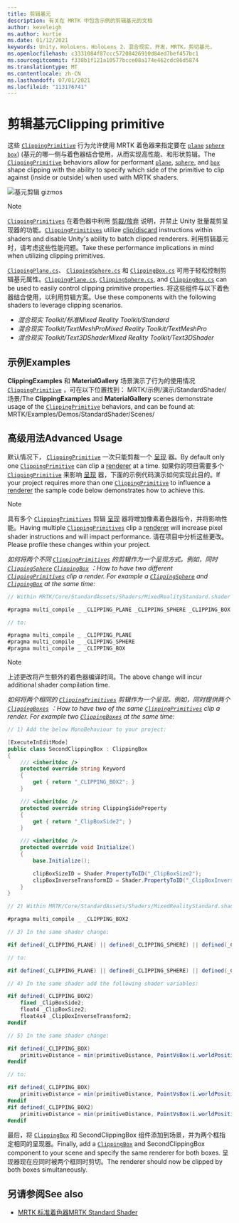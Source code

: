 ```yaml
---
title: 剪辑基元
description: 有关在 MRTK 中包含示例的剪辑基元的文档
author: keveleigh
ms.author: kurtie
ms.date: 01/12/2021
keywords: Unity，HoloLens，HoloLens 2，混合现实，开发，MRTK，剪切基元，
ms.openlocfilehash: c3331084f87ccc57208426910d84ed7bef457bc1
ms.sourcegitcommit: f338b1f121a10577bcce08a174e462cdc86d5874
ms.translationtype: MT
ms.contentlocale: zh-CN
ms.lasthandoff: 07/01/2021
ms.locfileid: "113176741"
---
```

# <a name="clipping-primitive"></a><span data-ttu-id="e80f8-104">剪辑基元</span><span class="sxs-lookup"><span data-stu-id="e80f8-104">Clipping primitive</span></span>

<span data-ttu-id="e80f8-105">这些 [`ClippingPrimitive`](xref:Microsoft.MixedReality.Toolkit.Utilities.ClippingPrimitive) 行为允许使用 MRTK 着色器来指定要在 [`plane`](xref:Microsoft.MixedReality.Toolkit.Utilities.ClippingPlane) [`sphere`](xref:Microsoft.MixedReality.Toolkit.Utilities.ClippingSphere) [`box`](xref:Microsoft.MixedReality.Toolkit.Utilities.ClippingBox))  (基元的哪一侧与着色器结合使用，从而实现高性能、和形状剪辑。</span><span class="sxs-lookup"><span data-stu-id="e80f8-105">The [`ClippingPrimitive`](xref:Microsoft.MixedReality.Toolkit.Utilities.ClippingPrimitive) behaviors allow for performant [`plane`](xref:Microsoft.MixedReality.Toolkit.Utilities.ClippingPlane), [`sphere`](xref:Microsoft.MixedReality.Toolkit.Utilities.ClippingSphere), and [`box`](xref:Microsoft.MixedReality.Toolkit.Utilities.ClippingBox) shape clipping with the ability to specify which side of the primitive to clip against (inside or outside) when used with MRTK shaders.</span></span>

![基元剪辑 gizmos](../images/mrtk-standard-shader/MRTK_PrimitiveClippingGizmos.gif)

> [!NOTE]
> <span data-ttu-id="e80f8-107">[`ClippingPrimitives`](xref:Microsoft.MixedReality.Toolkit.Utilities.ClippingPrimitive) 在着色器中利用 [剪裁/放弃](https://developer.download.nvidia.com/cg/clip.html) 说明，并禁止 Unity 批量裁剪呈现器的功能。</span><span class="sxs-lookup"><span data-stu-id="e80f8-107">[`ClippingPrimitives`](xref:Microsoft.MixedReality.Toolkit.Utilities.ClippingPrimitive) utilize [clip/discard](https://developer.download.nvidia.com/cg/clip.html) instructions within shaders and disable Unity's ability to batch clipped renderers.</span></span> <span data-ttu-id="e80f8-108">利用剪辑基元时，请考虑这些性能问题。</span><span class="sxs-lookup"><span data-stu-id="e80f8-108">Take these performance implications in mind when utilizing clipping primitives.</span></span>

<span data-ttu-id="e80f8-109">[`ClippingPlane.cs`](xref:Microsoft.MixedReality.Toolkit.Utilities.ClippingPlane)、 [`ClippingSphere.cs`](xref:Microsoft.MixedReality.Toolkit.Utilities.ClippingSphere) 和 [`ClippingBox.cs`](xref:Microsoft.MixedReality.Toolkit.Utilities.ClippingBox) 可用于轻松控制剪辑基元属性。</span><span class="sxs-lookup"><span data-stu-id="e80f8-109">[`ClippingPlane.cs`](xref:Microsoft.MixedReality.Toolkit.Utilities.ClippingPlane), [`ClippingSphere.cs`](xref:Microsoft.MixedReality.Toolkit.Utilities.ClippingSphere), and [`ClippingBox.cs`](xref:Microsoft.MixedReality.Toolkit.Utilities.ClippingBox) can be used to easily control clipping primitive properties.</span></span> <span data-ttu-id="e80f8-110">将这些组件与以下着色器结合使用，以利用剪辑方案。</span><span class="sxs-lookup"><span data-stu-id="e80f8-110">Use these components with the following shaders to leverage clipping scenarios.</span></span>

- <span data-ttu-id="e80f8-111">*混合现实 Toolkit/标准*</span><span class="sxs-lookup"><span data-stu-id="e80f8-111">*Mixed Reality Toolkit/Standard*</span></span>
- <span data-ttu-id="e80f8-112">*混合现实 Toolkit/TextMeshPro*</span><span class="sxs-lookup"><span data-stu-id="e80f8-112">*Mixed Reality Toolkit/TextMeshPro*</span></span>
- <span data-ttu-id="e80f8-113">*混合现实 Toolkit/Text3DShader*</span><span class="sxs-lookup"><span data-stu-id="e80f8-113">*Mixed Reality Toolkit/Text3DShader*</span></span>

## <a name="examples"></a><span data-ttu-id="e80f8-114">示例</span><span class="sxs-lookup"><span data-stu-id="e80f8-114">Examples</span></span>

<span data-ttu-id="e80f8-115">**ClippingExamples** 和 **MaterialGallery** 场景演示了行为的使用情况 [`ClippingPrimitive`](xref:Microsoft.MixedReality.Toolkit.Utilities.ClippingPrimitive) ，可在以下位置找到： MRTK/示例/演示/StandardShader/场景/</span><span class="sxs-lookup"><span data-stu-id="e80f8-115">The **ClippingExamples** and **MaterialGallery** scenes demonstrate usage of the [`ClippingPrimitive`](xref:Microsoft.MixedReality.Toolkit.Utilities.ClippingPrimitive) behaviors, and can be found at: MRTK/Examples/Demos/StandardShader/Scenes/</span></span>

## <a name="advanced-usage"></a><span data-ttu-id="e80f8-116">高级用法</span><span class="sxs-lookup"><span data-stu-id="e80f8-116">Advanced Usage</span></span>

<span data-ttu-id="e80f8-117">默认情况下， [`ClippingPrimitive`](xref:Microsoft.MixedReality.Toolkit.Utilities.ClippingPrimitive) 一次只能剪裁一个 [呈现](https://docs.unity3d.com/ScriptReference/Renderer.html) 器。</span><span class="sxs-lookup"><span data-stu-id="e80f8-117">By default only one [`ClippingPrimitive`](xref:Microsoft.MixedReality.Toolkit.Utilities.ClippingPrimitive) can clip a [renderer](https://docs.unity3d.com/ScriptReference/Renderer.html) at a time.</span></span> <span data-ttu-id="e80f8-118">如果你的项目需要多个 [`ClippingPrimitive`](xref:Microsoft.MixedReality.Toolkit.Utilities.ClippingPrimitive) 来影响 [呈现](https://docs.unity3d.com/ScriptReference/Renderer.html)  器，下面的示例代码演示如何实现此目的。</span><span class="sxs-lookup"><span data-stu-id="e80f8-118">If your project requires more than one [`ClippingPrimitive`](xref:Microsoft.MixedReality.Toolkit.Utilities.ClippingPrimitive) to influence a [renderer](https://docs.unity3d.com/ScriptReference/Renderer.html)  the sample code below demonstrates how to achieve this.</span></span>

> [!NOTE]
> <span data-ttu-id="e80f8-119">具有多个 [`ClippingPrimitives`](xref:Microsoft.MixedReality.Toolkit.Utilities.ClippingPrimitive) 剪辑 [呈现](https://docs.unity3d.com/ScriptReference/Renderer.html) 器将增加像素着色器指令，并将影响性能。</span><span class="sxs-lookup"><span data-stu-id="e80f8-119">Having multiple [`ClippingPrimitives`](xref:Microsoft.MixedReality.Toolkit.Utilities.ClippingPrimitive) clip a [renderer](https://docs.unity3d.com/ScriptReference/Renderer.html) will increase pixel shader instructions and will impact performance.</span></span> <span data-ttu-id="e80f8-120">请在项目中分析这些更改。</span><span class="sxs-lookup"><span data-stu-id="e80f8-120">Please profile these changes within your project.</span></span>

<span data-ttu-id="e80f8-121">*如何将两个不同 [`ClippingPrimitives`](xref:Microsoft.MixedReality.Toolkit.Utilities.ClippingPrimitive) 的剪辑作为一个呈现方式。例如，同时 [`ClippingSphere`](xref:Microsoft.MixedReality.Toolkit.Utilities.ClippingSphere) [`ClippingBox`](xref:Microsoft.MixedReality.Toolkit.Utilities.ClippingBox) ：*</span><span class="sxs-lookup"><span data-stu-id="e80f8-121">*How to have two different [`ClippingPrimitives`](xref:Microsoft.MixedReality.Toolkit.Utilities.ClippingPrimitive) clip a render. For example a [`ClippingSphere`](xref:Microsoft.MixedReality.Toolkit.Utilities.ClippingSphere) and [`ClippingBox`](xref:Microsoft.MixedReality.Toolkit.Utilities.ClippingBox) at the same time:*</span></span>

```C#
// Within MRTK/Core/StandardAssets/Shaders/MixedRealityStandard.shader (or another MRTK shader) change:

#pragma multi_compile _ _CLIPPING_PLANE _CLIPPING_SPHERE _CLIPPING_BOX

// to:

#pragma multi_compile _ _CLIPPING_PLANE
#pragma multi_compile _ _CLIPPING_SPHERE
#pragma multi_compile _ _CLIPPING_BOX
```

> [!NOTE]
> <span data-ttu-id="e80f8-122">上述更改将产生额外的着色器编译时间。</span><span class="sxs-lookup"><span data-stu-id="e80f8-122">The above change will incur additional shader compilation time.</span></span>

<span data-ttu-id="e80f8-123">*如何将两个相同的 [`ClippingPrimitives`](xref:Microsoft.MixedReality.Toolkit.Utilities.ClippingPrimitive) 剪辑作为一个呈现。例如，同时提供两个 [`ClippingBoxes`](xref:Microsoft.MixedReality.Toolkit.Utilities.ClippingBox) ：*</span><span class="sxs-lookup"><span data-stu-id="e80f8-123">*How to have two of the same [`ClippingPrimitives`](xref:Microsoft.MixedReality.Toolkit.Utilities.ClippingPrimitive) clip a render. For example two [`ClippingBoxes`](xref:Microsoft.MixedReality.Toolkit.Utilities.ClippingBox) at the same time:*</span></span>

```C#
// 1) Add the below MonoBehaviour to your project:

[ExecuteInEditMode]
public class SecondClippingBox : ClippingBox
{
    /// <inheritdoc />
    protected override string Keyword
    {
        get { return "_CLIPPING_BOX2"; }
    }

    /// <inheritdoc />
    protected override string ClippingSideProperty
    {
        get { return "_ClipBoxSide2"; }
    }

    /// <inheritdoc />
    protected override void Initialize()
    {
        base.Initialize();

        clipBoxSizeID = Shader.PropertyToID("_ClipBoxSize2");
        clipBoxInverseTransformID = Shader.PropertyToID("_ClipBoxInverseTransform2");
    }
}

// 2) Within MRTK/Core/StandardAssets/Shaders/MixedRealityStandard.shader (or another MRTK shader) add the following multi_compile pragma:

#pragma multi_compile _ _CLIPPING_BOX2

// 3) In the same shader change:

#if defined(_CLIPPING_PLANE) || defined(_CLIPPING_SPHERE) || defined(_CLIPPING_BOX)

// to:

#if defined(_CLIPPING_PLANE) || defined(_CLIPPING_SPHERE) || defined(_CLIPPING_BOX) || defined(_CLIPPING_BOX2)

// 4) In the same shader add the following shader variables:

#if defined(_CLIPPING_BOX2)
    fixed _ClipBoxSide2;
    float4 _ClipBoxSize2;
    float4x4 _ClipBoxInverseTransform2;
#endif

// 5) In the same shader change:

#if defined(_CLIPPING_BOX)
    primitiveDistance = min(primitiveDistance, PointVsBox(i.worldPosition.xyz, _ClipBoxSize.xyz, _ClipBoxInverseTransform) * _ClipBoxSide);
#endif

// to:

#if defined(_CLIPPING_BOX)
    primitiveDistance = min(primitiveDistance, PointVsBox(i.worldPosition.xyz, _ClipBoxSize.xyz, _ClipBoxInverseTransform) * _ClipBoxSide);
#endif
#if defined(_CLIPPING_BOX2)
    primitiveDistance = min(primitiveDistance, PointVsBox(i.worldPosition.xyz, _ClipBoxSize2.xyz, _ClipBoxInverseTransform2) * _ClipBoxSide2);
#endif
```

<span data-ttu-id="e80f8-124">最后，将 [`ClippingBox`](xref:Microsoft.MixedReality.Toolkit.Utilities.ClippingBox) 和 SecondClippingBox 组件添加到场景，并为两个框指定相同的呈现器。</span><span class="sxs-lookup"><span data-stu-id="e80f8-124">Finally, add a [`ClippingBox`](xref:Microsoft.MixedReality.Toolkit.Utilities.ClippingBox) and SecondClippingBox component to your scene and specify the same renderer for both boxes.</span></span> <span data-ttu-id="e80f8-125">呈现器现在应同时被两个框同时剪切。</span><span class="sxs-lookup"><span data-stu-id="e80f8-125">The renderer should now be clipped by both boxes simultaneously.</span></span>

## <a name="see-also"></a><span data-ttu-id="e80f8-126">另请参阅</span><span class="sxs-lookup"><span data-stu-id="e80f8-126">See also</span></span>

- [<span data-ttu-id="e80f8-127">MRTK 标准着色器</span><span class="sxs-lookup"><span data-stu-id="e80f8-127">MRTK Standard Shader</span></span>](mrtk-standard-shader.md)
